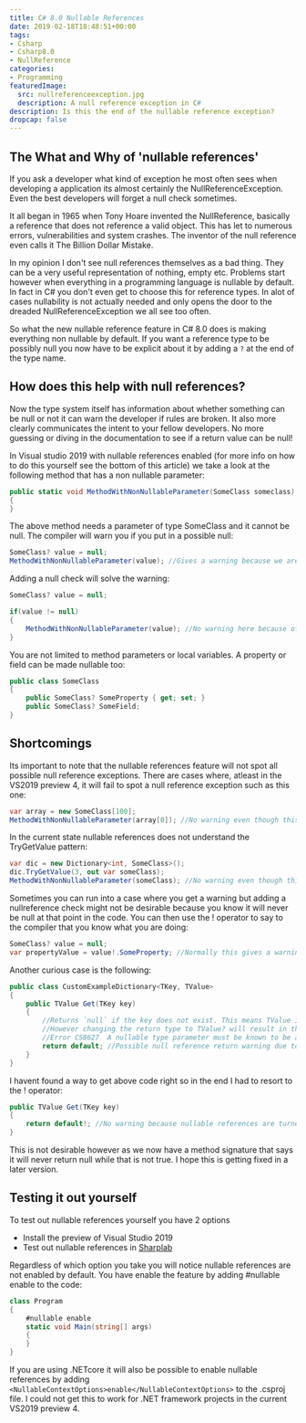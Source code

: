 ```yaml
---
title: C# 8.0 Nullable References
date: 2019-02-18T18:48:51+00:00
tags:
- Csharp
- Csharp8.0
- NullReference
categories:
- Programming
featuredImage:
  src: nullreferenceexception.jpg
  description: A null reference exception in C#
description: Is this the end of the nullable reference exception?
dropcap: false
---
```

## The What and Why of 'nullable references'

If you ask a developer what kind of exception he most often sees when developing a application its almost certainly the NullReferenceException. Even the best developers will forget a null check sometimes.

It all began in 1965 when Tony Hoare invented the NullReference, basically a reference that does not reference a valid object. This has let to numerous errors, vulnerabilities and system crashes. The inventor of the null reference even calls it The Billion Dollar Mistake.

In my opinion I don't see null references themselves as a bad thing. They can be a very useful representation of nothing, empty etc. Problems start however when everything in a programming language is nullable by default. In fact in C# you don't even get to choose this for reference types. In alot of cases nullability is not actually needed and only opens the door to the dreaded NullReferenceException we all see too often.

So what the new nullable reference feature in C# 8.0 does is making everything non nullable by default. If you want a reference type to be possibly null you now have to be explicit about it by adding a `?` at the end of the type name.

## How does this help with null references?

Now the type system itself has information about whether something can be null or not it can warn the developer if rules are broken. It also more clearly communicates the intent to your fellow developers. No more guessing or diving in the documentation to see if a return value can be null!

In Visual studio 2019 with nullable references enabled (for more info on how to do this yourself see the bottom of this article) we take a look at the following method that has a non nullable parameter:

```cs
public static void MethodWithNonNullableParameter(SomeClass someclass)
{
}
```

The above method needs a parameter of type SomeClass and it cannot be null. The compiler will warn you if you put in a possible null:

```cs
SomeClass? value = null;
MethodWithNonNullableParameter(value); //Gives a warning because we are passing a possible null to a non nullable parameter
```

Adding a null check will solve the warning:

```cs
SomeClass? value = null;

if(value != null)
{
    MethodWithNonNullableParameter(value); //No warning here because of the null check
}
```

You are not limited to method parameters or local variables. A property or field can be made nullable too:

```cs
public class SomeClass
{
    public SomeClass? SomeProperty { get; set; }
    public SomeClass? SomeField;
}
```

## Shortcomings

Its important to note that the nullable references feature will not spot all possible null reference exceptions. There are cases where, atleast in the VS2019 preview 4, it will fail to spot a null reference exception such as this one:

```cs
var array = new SomeClass[100];
MethodWithNonNullableParameter(array[0]); //No warning even though this will produce a null reference exception
```

In the current state nullable references does not understand the TryGetValue pattern:

```cs
var dic = new Dictionary<int, SomeClass>();
dic.TryGetValue(3, out var someClass);
MethodWithNonNullableParameter(someClass); //No warning even though this will produce a null reference exception because we forgot checking the returned bool of TryGetValue
```

Sometimes you can run into a case where you get a warning but adding a nullreference check might not be desirable because you know it will never be null at that point in the code. You can then use the ! operator to say to the compiler that you know what you are doing:

```cs
SomeClass? value = null;
var propertyValue = value!.SomeProperty; //Normally this gives a warning but we ignore it with the !. operator
```

Another curious case is the following:

```cs
public class CustomExampleDictionary<TKey, TValue>
{
    public TValue Get(TKey key)
    {
        //Returns `null` if the key does not exist. This means TValue is always TValue? even if CustomExampleDictionary is used with a non nullable TValue generic parameter.
        //However changing the return type to TValue? will result in the following error:
        //Error CS8627  A nullable type parameter must be known to be a value type or non-nullable reference type. Consider adding a 'class', 'struct', or type constraint
        return default; //Possible null reference return warning due to the nullable reference feature...
    }
}
```

I havent found a way to get above code right so in the end I had to resort to the ! operator:

```cs
public TValue Get(TKey key)
{
    return default!; //No warning because nullable references are turned off here...
}
```

This is not desirable however as we now have a method signature that says it will never return null while that is not true. I hope this is getting fixed in a later version.

## Testing it out yourself

To test out nullable references yourself you have 2 options

* Install the preview of Visual Studio 2019
* Test out nullable references in [Sharplab](https://sharplab.io/#v2:EYLgZgpghgLgrgJwgZwLQDk4BstWFiAJQkiQDsBjCAFQE8AHFAGgBMQBqAHwAEAGAAm4BGANwBYAFDcAzIIBM/AML8A3pP4bBs7gBZ+AWQAUASlXrNAX0kWgA===)

Regardless of which option you take you will notice nullable references are not enabled by default. You have enable the feature by adding #nullable enable to the code:

```cs
class Program
{
    #nullable enable
    static void Main(string[] args)
    {
    }
}
```

If you are using .NETcore it will also be possible to enable nullable references by adding `<NullableContextOptions>enable</NullableContextOptions>` to the .csproj file. I could not get this to work for .NET framework projects in the current VS2019 preview 4.
